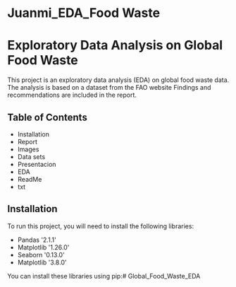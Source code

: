 # Juanmi_EDA_Food Waste

# Exploratory Data Analysis on Global Food Waste

This project is an exploratory data analysis (EDA) on global food waste data. The analysis is based on a dataset from the FAO website  Findings and recommendations are included in the report.

## Table of Contents

- Installation
- Report
- Images
- Data sets
- Presentacion
- EDA
- ReadMe
- txt

## Installation

To run this project, you will need to install the following libraries:

- Pandas '2.1.1'
- Matplotlib '1.26.0'
- Seaborn '0.13.0'
- Matplotlib '3.8.0'

You can install these libraries using pip:# Global_Food_Waste_EDA

